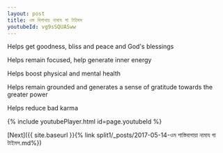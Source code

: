 ```yaml
---
layout: post
title: ওম বিশাখায় নামায গা টাইমস
youtubeId: vg9sSQUASww
---
```

 
 
Helps get goodness, bliss and peace and God's blessings
 
Helps remain focused, help generate inner energy 
 
Helps boost physical and mental health 
 
Helps remain grounded and generates a sense of gratitude towards the greater power 
 
Helps reduce bad karma
 
 
 
 


{% include youtubePlayer.html id=page.youtubeId %}
 
[Next]({{ site.baseurl }}{% link  split1/_posts/2017-05-14-ওম শাস্তিবাগায়া নামায গা টাইমস.md%})
 
